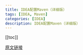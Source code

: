 ```yaml
---
title: IDEA配置Maven（详细版）
tags: [IDEA, Maven]
categories: [IDEA]
description: IDEA配置Maven（详细版）
---
```

[[toc]]


[原文链接](https://blog.csdn.net/qq_42057154/article/details/106114515)
